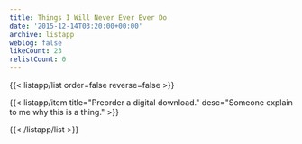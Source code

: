 ```yaml
---
title: Things I Will Never Ever Ever Do
date: '2015-12-14T03:20:00+00:00'
archive: listapp
weblog: false
likeCount: 23
relistCount: 0
---
```



{{< listapp/list order=false reverse=false >}}

   {{< listapp/item title="Preorder a digital download."
      desc="Someone explain to me why this is a thing." >}}

{{< /listapp/list >}}
